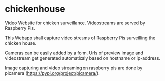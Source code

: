 # chickenhouse
Video Website for chicken surveillance. Videostreams are served by Raspberry Pis.
 
This Webapp shall capture video streams of Raspberry Pis surveilling the chicken house.
  
Cameras can be easily added by a form. Urls of preview image and videostream get generated automaticaly based on hostname or ip-address.

Image capturing and video streaming on raspberry pis are done by picamera (https://pypi.org/project/picamera/).

  


